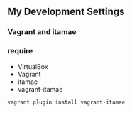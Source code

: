 ## My Development Settings
### Vagrant and itamae
### require
- VirtualBox
- Vagrant
- itamae
- vagrant-itamae

```
vagrant plugin install vagrant-itamae
```

